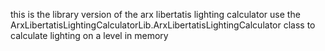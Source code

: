 ﻿this is the library version of the arx libertatis lighting calculator
use the ArxLibertatisLightingCalculatorLib.ArxLibertatisLightingCalculator class to calculate lighting on a level in memory